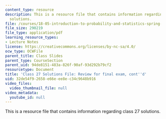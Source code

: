 ```yaml
---
content_type: resource
description: This is a resource file that contains information regarding class 27
  solutions.
file: /courses/18-05-introduction-to-probability-and-statistics-spring-2014/32de54f92658e66eee8ec34c9648b916_MIT18_05S14_class27-sol.pdf
file_size: 290219
file_type: application/pdf
learning_resource_types:
- Lecture Notes
license: https://creativecommons.org/licenses/by-nc-sa/4.0/
ocw_type: OCWFile
parent_title: Class Slides
parent_type: CourseSection
parent_uid: 94de8151-483a-826f-90af-93d292b79cf2
resourcetype: Document
title: 'Class 27 Solutions File: Review for final exam, cont''d'
uid: 32de54f9-2658-e66e-ee8e-c34c9648b916
video_files:
  video_thumbnail_file: null
video_metadata:
  youtube_id: null
---
```

This is a resource file that contains information regarding class 27 solutions.